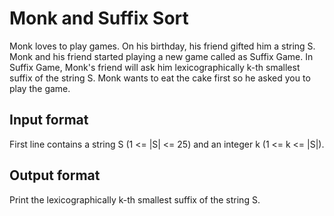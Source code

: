 # Monk and Suffix Sort

Monk loves to play games. On his birthday, his friend gifted him a string S. Monk and his friend started playing a new game called as Suffix Game. In Suffix Game, Monk's friend will ask him lexicographically k-th smallest suffix of the string S. Monk wants to eat the cake first so he asked you to play the game.

## Input format

First line contains a string S (1 <= |S| <= 25) and an integer k (1 <= k <= |S|).

## Output format

Print the lexicographically k-th smallest suffix of the string S.
